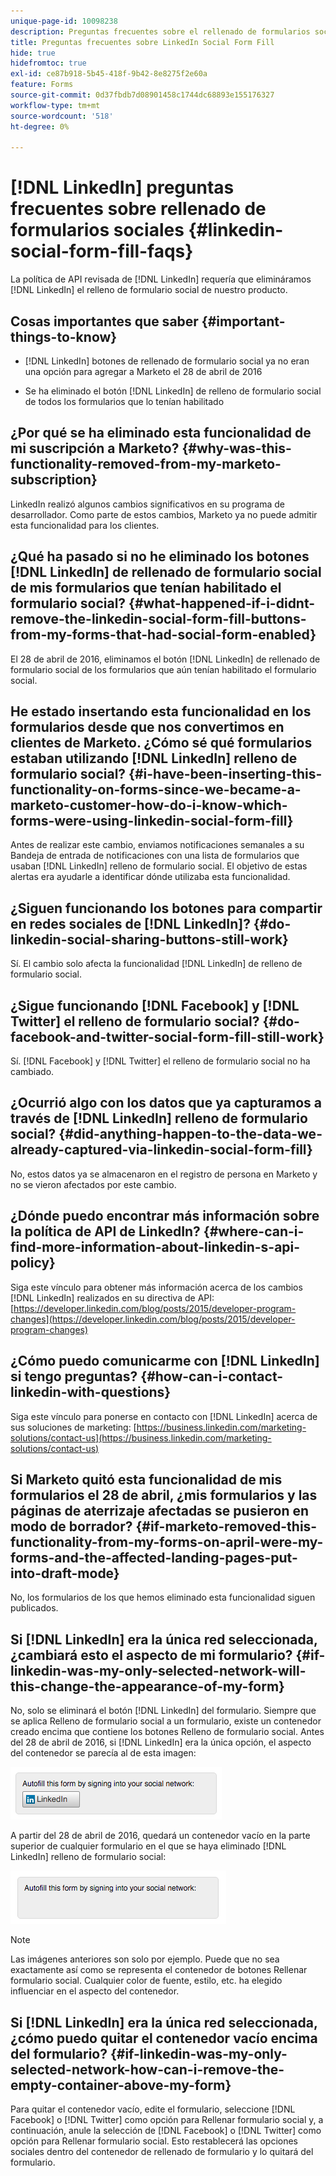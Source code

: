 ```yaml
---
unique-page-id: 10098238
description: Preguntas frecuentes sobre el rellenado de formularios sociales en LinkedIn - Documentos de Marketo - Documentación del producto
title: Preguntas frecuentes sobre LinkedIn Social Form Fill
hide: true
hidefromtoc: true
exl-id: ce87b918-5b45-418f-9b42-8e8275f2e60a
feature: Forms
source-git-commit: 0d37fbdb7d08901458c1744dc68893e155176327
workflow-type: tm+mt
source-wordcount: '518'
ht-degree: 0%

---
```


# [!DNL LinkedIn] preguntas frecuentes sobre rellenado de formularios sociales {#linkedin-social-form-fill-faqs}

La política de API revisada de [!DNL LinkedIn] requería que elimináramos [!DNL LinkedIn] el relleno de formulario social de nuestro producto.

## Cosas importantes que saber {#important-things-to-know}

* [!DNL LinkedIn] botones de rellenado de formulario social ya no eran una opción para agregar a Marketo el 28 de abril de 2016

* Se ha eliminado el botón [!DNL LinkedIn] de relleno de formulario social de todos los formularios que lo tenían habilitado

## ¿Por qué se ha eliminado esta funcionalidad de mi suscripción a Marketo? {#why-was-this-functionality-removed-from-my-marketo-subscription}

LinkedIn realizó algunos cambios significativos en su programa de desarrollador. Como parte de estos cambios, Marketo ya no puede admitir esta funcionalidad para los clientes.

## ¿Qué ha pasado si no he eliminado los botones [!DNL LinkedIn] de rellenado de formulario social de mis formularios que tenían habilitado el formulario social? {#what-happened-if-i-didnt-remove-the-linkedin-social-form-fill-buttons-from-my-forms-that-had-social-form-enabled}

El 28 de abril de 2016, eliminamos el botón [!DNL LinkedIn] de rellenado de formulario social de los formularios que aún tenían habilitado el formulario social.

## He estado insertando esta funcionalidad en los formularios desde que nos convertimos en clientes de Marketo. ¿Cómo sé qué formularios estaban utilizando [!DNL LinkedIn] relleno de formulario social? {#i-have-been-inserting-this-functionality-on-forms-since-we-became-a-marketo-customer-how-do-i-know-which-forms-were-using-linkedin-social-form-fill}

Antes de realizar este cambio, enviamos notificaciones semanales a su Bandeja de entrada de notificaciones con una lista de formularios que usaban [!DNL LinkedIn] relleno de formulario social. El objetivo de estas alertas era ayudarle a identificar dónde utilizaba esta funcionalidad.

## ¿Siguen funcionando los botones para compartir en redes sociales de [!DNL LinkedIn]? {#do-linkedin-social-sharing-buttons-still-work}

Sí. El cambio solo afecta la funcionalidad [!DNL LinkedIn] de relleno de formulario social.

## ¿Sigue funcionando [!DNL Facebook] y [!DNL Twitter] el relleno de formulario social? {#do-facebook-and-twitter-social-form-fill-still-work}

Sí. [!DNL Facebook] y [!DNL Twitter] el relleno de formulario social no ha cambiado.

## ¿Ocurrió algo con los datos que ya capturamos a través de [!DNL LinkedIn] relleno de formulario social? {#did-anything-happen-to-the-data-we-already-captured-via-linkedin-social-form-fill}

No, estos datos ya se almacenaron en el registro de persona en Marketo y no se vieron afectados por este cambio.

## ¿Dónde puedo encontrar más información sobre la política de API de LinkedIn? {#where-can-i-find-more-information-about-linkedin-s-api-policy}

Siga este vínculo para obtener más información acerca de los cambios [!DNL LinkedIn] realizados en su directiva de API: [https://developer.linkedin.com/blog/posts/2015/developer-program-changes](https://developer.linkedin.com/blog/posts/2015/developer-program-changes)

## ¿Cómo puedo comunicarme con [!DNL LinkedIn] si tengo preguntas? {#how-can-i-contact-linkedin-with-questions}

Siga este vínculo para ponerse en contacto con [!DNL LinkedIn] acerca de sus soluciones de marketing: [https://business.linkedin.com/marketing-solutions/contact-us](https://business.linkedin.com/marketing-solutions/contact-us)

## Si Marketo quitó esta funcionalidad de mis formularios el 28 de abril, ¿mis formularios y las páginas de aterrizaje afectadas se pusieron en modo de borrador? {#if-marketo-removed-this-functionality-from-my-forms-on-april-were-my-forms-and-the-affected-landing-pages-put-into-draft-mode}

No, los formularios de los que hemos eliminado esta funcionalidad siguen publicados.

## Si [!DNL LinkedIn] era la única red seleccionada, ¿cambiará esto el aspecto de mi formulario? {#if-linkedin-was-my-only-selected-network-will-this-change-the-appearance-of-my-form}

No, solo se eliminará el botón [!DNL LinkedIn] del formulario. Siempre que se aplica Relleno de formulario social a un formulario, existe un contenedor creado encima que contiene los botones Relleno de formulario social. Antes del 28 de abril de 2016, si [!DNL LinkedIn] era la única opción, el aspecto del contenedor se parecía al de esta imagen:

![—](assets/one.png)

A partir del 28 de abril de 2016, quedará un contenedor vacío en la parte superior de cualquier formulario en el que se haya eliminado [!DNL LinkedIn] relleno de formulario social:

![—](assets/two.png)

>[!NOTE]
>
>Las imágenes anteriores son solo por ejemplo. Puede que no sea exactamente así como se representa el contenedor de botones Rellenar formulario social. Cualquier color de fuente, estilo, etc. ha elegido influenciar en el aspecto del contenedor.

## Si [!DNL LinkedIn] era la única red seleccionada, ¿cómo puedo quitar el contenedor vacío encima del formulario? {#if-linkedin-was-my-only-selected-network-how-can-i-remove-the-empty-container-above-my-form}

Para quitar el contenedor vacío, edite el formulario, seleccione [!DNL Facebook] o [!DNL Twitter] como opción para Rellenar formulario social y, a continuación, anule la selección de [!DNL Facebook] o [!DNL Twitter] como opción para Rellenar formulario social. Esto restablecerá las opciones sociales dentro del contenedor de rellenado de formulario y lo quitará del formulario.
